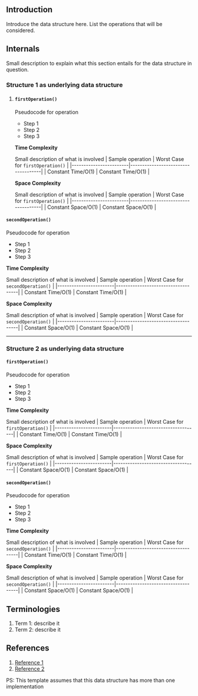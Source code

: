 ## Introduction
Introduce the data structure here. List the operations that will be considered.

## Internals
Small description to explain what this section entails for the data structure in question.

### Structure 1 as underlying data structure

1. #### `firstOperation()`
    Pseudocode for operation
    * Step 1
    * Step 2
    * Step 3

    **Time Complexity**

    Small description of what is involved
    | Sample operation       | Worst Case for `firstOperation()`  |
    |------------------------|------------------------------------|
    | Constant Time/O(1)     | Constant Time/O(1)                 |

    **Space Complexity**

    Small description of what is involved
    | Sample operation       | Worst Case for `firstOperation()`  |
    |------------------------|------------------------------------|
    | Constant Space/O(1)     | Constant Space/O(1)               |

#### `secondOperation()`
Pseudocode for operation
* Step 1
* Step 2
* Step 3

**Time Complexity**

Small description of what is involved
| Sample operation       | Worst Case for `secondOperation()` |
|------------------------|------------------------------------|
| Constant Time/O(1)     | Constant Time/O(1)                 |

**Space Complexity**

Small description of what is involved
| Sample operation       | Worst Case for `secondOperation()` |
|------------------------|------------------------------------|
| Constant Space/O(1)    | Constant Space/O(1)                |

---


### Structure 2 as underlying data structure

#### `firstOperation()`
Pseudocode for operation
* Step 1
* Step 2
* Step 3

**Time Complexity**

Small description of what is involved
| Sample operation       | Worst Case for `firstOperation()`  |
|------------------------|------------------------------------|
| Constant Time/O(1)     | Constant Time/O(1)                 |

**Space Complexity**

Small description of what is involved
| Sample operation       | Worst Case for `firstOperation()`  |
|------------------------|------------------------------------|
| Constant Space/O(1)     | Constant Space/O(1)               |

#### `secondOperation()`
Pseudocode for operation
* Step 1
* Step 2
* Step 3

**Time Complexity**

Small description of what is involved
| Sample operation       | Worst Case for `secondOperation()` |
|------------------------|------------------------------------|
| Constant Time/O(1)     | Constant Time/O(1)                 |

**Space Complexity**

Small description of what is involved
| Sample operation       | Worst Case for `secondOperation()` |
|------------------------|------------------------------------|
| Constant Space/O(1)    | Constant Space/O(1)                |

## Terminologies
1. Term 1: describe it
2. Term 2: describe it

## References
1. [Reference 1](link-to-reference)
2. [Reference 2](link-to-reference)

PS: This template assumes that this data structure has more than one implementation